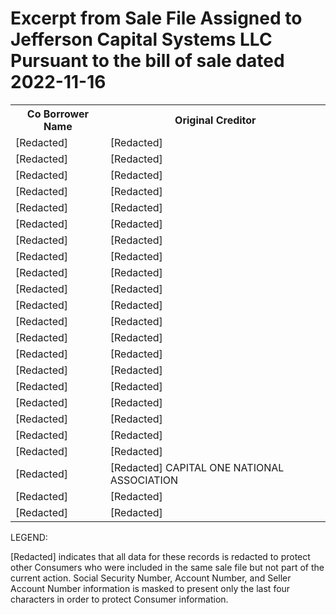 
# Excerpt from Sale File Assigned to Jefferson Capital Systems LLC Pursuant to the bill of sale dated 2022-11-16


<table>
<tr>
<th>Co Borrower Name</th>
<th>Original Creditor</th>
</tr>
<tr>
<td>[Redacted]</td>
<td>[Redacted]</td>
</tr>
<tr>
<td>[Redacted]</td>
<td>[Redacted]</td>
</tr>
<tr>
<td>[Redacted]</td>
<td>[Redacted]</td>
</tr>
<tr>
<td>[Redacted]</td>
<td>[Redacted]</td>
</tr>
<tr>
<td>[Redacted]</td>
<td>[Redacted]</td>
</tr>
<tr>
<td>[Redacted]</td>
<td>[Redacted]</td>
</tr>
<tr>
<td>[Redacted]</td>
<td>[Redacted]</td>
</tr>
<tr>
<td>[Redacted]</td>
<td>[Redacted]</td>
</tr>
<tr>
<td>[Redacted]</td>
<td>[Redacted]</td>
</tr>
<tr>
<td>[Redacted]</td>
<td>[Redacted]</td>
</tr>
<tr>
<td>[Redacted]</td>
<td>[Redacted]</td>
</tr>
<tr>
<td>[Redacted]</td>
<td>[Redacted]</td>
</tr>
<tr>
<td>[Redacted]</td>
<td>[Redacted]</td>
</tr>
<tr>
<td>[Redacted]</td>
<td>[Redacted]</td>
</tr>
<tr>
<td>[Redacted]</td>
<td>[Redacted]</td>
</tr>
<tr>
<td>[Redacted]</td>
<td>[Redacted]</td>
</tr>
<tr>
<td>[Redacted]</td>
<td>[Redacted]</td>
</tr>
<tr>
<td>[Redacted]</td>
<td>[Redacted]</td>
</tr>
<tr>
<td>[Redacted]</td>
<td>[Redacted]</td>
</tr>
<tr>
<td>[Redacted]</td>
<td>[Redacted]</td>
</tr>
<tr>
<td>[Redacted]</td>
<td>[Redacted] CAPITAL ONE NATIONAL ASSOCIATION</td>
</tr>
<tr>
<td>[Redacted]</td>
<td>[Redacted]</td>
</tr>
<tr>
<td>[Redacted]</td>
<td>[Redacted]</td>
</tr>
</table>


LEGEND:

[Redacted] indicates that all data for these records is redacted to protect other Consumers who were included in the same sale file but not part of the current action. Social
Security Number, Account Number, and Seller Account Number information is masked to present only the last four characters in order to protect Consumer information.

<!-- PageFooter="JCAP Reference # : 3662420809" -->
<!-- PageNumber="Page 3 of 3" -->
<!-- PageFooter="Purchased Pool Reference ID: DELQ 1122 CAP1 202211" -->
<!-- PageBreak -->

